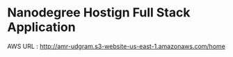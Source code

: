 # Nanodegree Hostign Full Stack Application


AWS  URL : http://amr-udgram.s3-website-us-east-1.amazonaws.com/home
